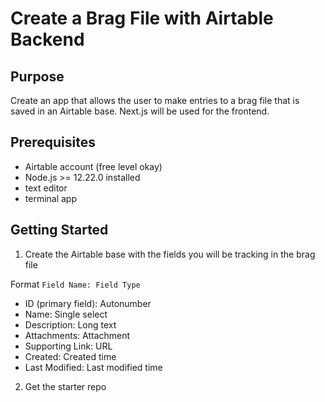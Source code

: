 # Create a Brag File with Airtable Backend

## Purpose

Create an app that allows the user to make entries to a brag file that is saved in an Airtable base. Next.js will be used for the frontend.

## Prerequisites

- Airtable account (free level okay)
- Node.js >= 12.22.0 installed
- text editor
- terminal app

## Getting Started

1. Create the Airtable base with the fields you will be tracking in the brag file

Format `Field Name: Field Type`

- ID (primary field): Autonumber
- Name: Single select
- Description: Long text
- Attachments: Attachment
- Supporting Link: URL
- Created: Created time
- Last Modified: Last modified time

2. Get the starter repo
